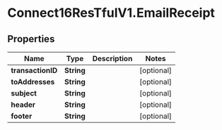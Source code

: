 # Connect16ResTfulV1.EmailReceipt

## Properties
Name | Type | Description | Notes
------------ | ------------- | ------------- | -------------
**transactionID** | **String** |  | [optional] 
**toAddresses** | **String** |  | [optional] 
**subject** | **String** |  | [optional] 
**header** | **String** |  | [optional] 
**footer** | **String** |  | [optional] 
